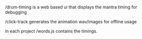 
/drum-timing
is a web based ui that displays the mantra timing for debugging

/click-track
generates the animation wav/images for offline usage

in each project /words.js contains the timings.